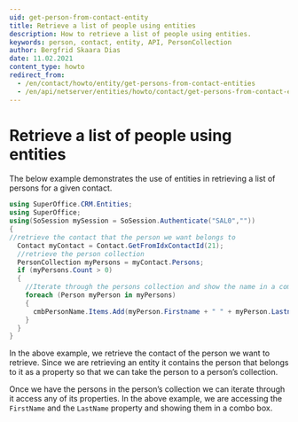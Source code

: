 ```yaml
---
uid: get-person-from-contact-entity
title: Retrieve a list of people using entities
description: How to retrieve a list of people using entities.
keywords: person, contact, entity, API, PersonCollection
author: Bergfrid Skaara Dias
date: 11.02.2021
content_type: howto
redirect_from:
  - /en/contact/howto/entity/get-persons-from-contact-entities
  - /en/api/netserver/entities/howto/contact/get-persons-from-contact-entities
---
```


# Retrieve a list of people using entities

The below example demonstrates the use of entities in retrieving a list of persons for a given contact.

```csharp
using SuperOffice.CRM.Entities;
using SuperOffice;
using(SoSession mySession = SoSession.Authenticate("SAL0",""))
{
//retrieve the contact that the person we want belongs to
  Contact myContact = Contact.GetFromIdxContactId(21);
  //retrieve the person collection
  PersonCollection myPersons = myContact.Persons;
  if (myPersons.Count > 0)
  {
    //Iterate through the persons collection and show the name in a combo box
    foreach (Person myPerson in myPersons)
    {
      cmbPersonName.Items.Add(myPerson.Firstname + " " + myPerson.Lastname);
    }
  }
}
```

In the above example, we retrieve the contact of the person we want to retrieve. Since we are retrieving an entity it contains the person that belongs to it as a property so that we can take the person to a person’s collection.

Once we have the persons in the person’s collection we can iterate through it access any of its properties. In the above example, we are accessing the `FirstName` and the `LastName` property and showing them in a combo box.
